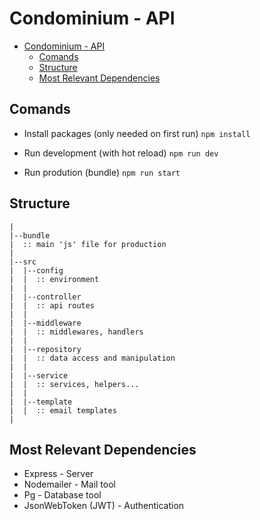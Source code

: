 # Condominium - API

- [Condominium - API](#condominium---api)
  - [Comands](#comands)
  - [Structure](#structure)
  - [Most Relevant Dependencies](#most-relevant-dependencies)

## Comands

- Install packages (only needed on first run)
`npm install`

- Run development (with hot reload)
`npm run dev`

- Run prodution (bundle)
`npm run start`

## Structure

```
|
|--bundle
|  :: main 'js' file for production
|
|--src
|  |--config
|  |  :: environment
|  | 
|  |--controller
|  |  :: api routes
|  |
|  |--middleware
|  |  :: middlewares, handlers
|  |
|  |--repository
|  |  :: data access and manipulation
|  |
|  |--service
|  |  :: services, helpers...
|  |
|  |--template
|  |  :: email templates
|
```

## Most Relevant Dependencies

- Express - Server
- Nodemailer - Mail tool
- Pg - Database tool
- JsonWebToken (JWT) - Authentication
